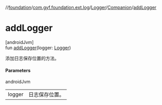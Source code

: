 //[foundation](../../../../index.md)/[com.gyf.foundation.ext.log](../../index.md)/[Logger](../index.md)/[Companion](index.md)/[addLogger](add-logger.md)

# addLogger

[androidJvm]\
fun [addLogger](add-logger.md)(logger: [Logger](../index.md))

添加日志保存位置的方法。

#### Parameters

androidJvm

| | |
|---|---|
| logger | 日志保存位置。 |